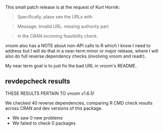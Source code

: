 This small patch release is at the request of Kurt Hornik:

> Specifically, plase see the URLs with

>  Message: Invalid URL: missing authority part

> in the CRAN incoming feasibility check.

vroom also has a NOTE about non-API calls to R which I know I need to address but I will do that in a near-term minor or major release, where I will also do full reverse dependency checks (involving vroom and readr).

My near term goal is to just fix the bad URL in vroom's README.

## revdepcheck results

THESE RESULTS PERTAIN TO vroom v1.6.5!

We checked 40 reverse dependencies, comparing R CMD check results across CRAN and dev versions of this package.

 * We saw 0 new problems
 * We failed to check 0 packages
